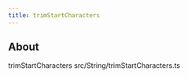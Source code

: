 ```yaml
---
title: trimStartCharacters
---
```


## About

trimStartCharacters src/String/trimStartCharacters.ts
